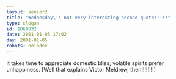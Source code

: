 ```yaml
---
layout: senior2
title: "Wednesday\'s not very interesting second quote!!!!!"
type: slogan
id: 1860032
date: 2001-01-05 17:02
day: 2001-01-05
robots: noindex
---
```

It takes time to appreciate domestic bliss; volatile spirits prefer unhappiness. [Well that explains Victor Meldrew, then!!!!!!!!]
